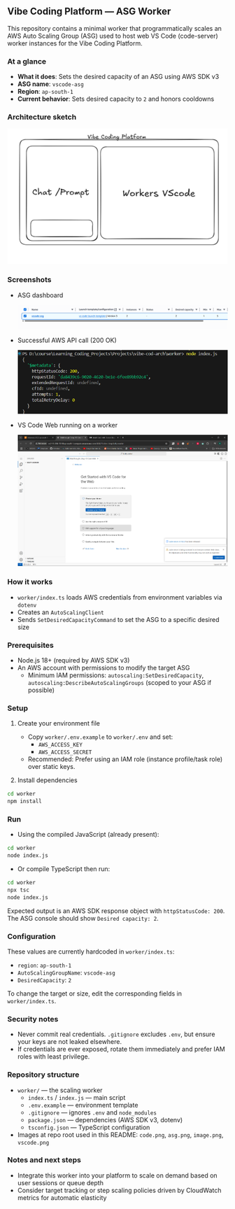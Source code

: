## Vibe Coding Platform — ASG Worker

This repository contains a minimal worker that programmatically scales an AWS Auto Scaling Group (ASG) used to host web VS Code (code-server) worker instances for the Vibe Coding Platform.

### At a glance
- **What it does**: Sets the desired capacity of an ASG using AWS SDK v3
- **ASG name**: `vscode-asg`
- **Region**: `ap-south-1`
- **Current behavior**: Sets desired capacity to `2` and honors cooldowns

### Architecture sketch
![Worker output](image.png)

### Screenshots
- ASG dashboard

  ![ASG](asg.png)

- Successful AWS API call (200 OK)

  
  ![Platform sketch](code.png)

- VS Code Web running on a worker

  ![VS Code Web](vscode.png)

### How it works
- `worker/index.ts` loads AWS credentials from environment variables via `dotenv`
- Creates an `AutoScalingClient`
- Sends `SetDesiredCapacityCommand` to set the ASG to a specific desired size

### Prerequisites
- Node.js 18+ (required by AWS SDK v3)
- An AWS account with permissions to modify the target ASG
  - Minimum IAM permissions: `autoscaling:SetDesiredCapacity`, `autoscaling:DescribeAutoScalingGroups` (scoped to your ASG if possible)

### Setup
1) Create your environment file

   - Copy `worker/.env.example` to `worker/.env` and set:
     - `AWS_ACCESS_KEY`
     - `AWS_ACCESS_SECRET`
   - Recommended: Prefer using an IAM role (instance profile/task role) over static keys.

2) Install dependencies

```bash
cd worker
npm install
```

### Run
- Using the compiled JavaScript (already present):

```bash
cd worker
node index.js
```

- Or compile TypeScript then run:

```bash
cd worker
npx tsc
node index.js
```

Expected output is an AWS SDK response object with `httpStatusCode: 200`. The ASG console should show `Desired capacity: 2`.

### Configuration
These values are currently hardcoded in `worker/index.ts`:
- `region`: `ap-south-1`
- `AutoScalingGroupName`: `vscode-asg`
- `DesiredCapacity`: `2`

To change the target or size, edit the corresponding fields in `worker/index.ts`.

### Security notes
- Never commit real credentials. `.gitignore` excludes `.env`, but ensure your keys are not leaked elsewhere.
- If credentials are ever exposed, rotate them immediately and prefer IAM roles with least privilege.

### Repository structure
- `worker/` — the scaling worker
  - `index.ts` / `index.js` — main script
  - `.env.example` — environment template
  - `.gitignore` — ignores `.env` and `node_modules`
  - `package.json` — dependencies (AWS SDK v3, dotenv)
  - `tsconfig.json` — TypeScript configuration
- Images at repo root used in this README: `code.png`, `asg.png`, `image.png`, `vscode.png`

### Notes and next steps
- Integrate this worker into your platform to scale on demand based on user sessions or queue depth
- Consider target tracking or step scaling policies driven by CloudWatch metrics for automatic elasticity
